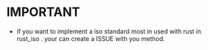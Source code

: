 # IMPORTANT

- if you want to implement a iso standard most in used with rust in rust_iso . your can create a ISSUE with you method.
